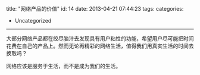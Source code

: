 title: "网络产品的价值"
id: 14
date: 2013-04-21 07:44:23
tags: 
categories: 
- Uncategorized
---

<!--?xml version="1.0" encoding="UTF-8" standalone="no"?-->大部分网络产品都在绞尽脑汁去发现具有用户粘性的功能，希望用户尽可能把时间花费在自己的产品上。然而无论再精彩的网络生活，值得我们用真实生活的时间去换取吗？

网络应该是服务于生活，而不是成为我们的生活。